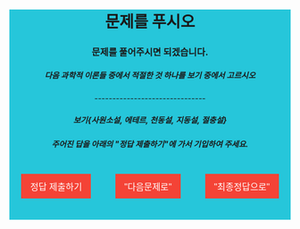 <html>
<head>
<title>결함동아리 첩자</title>
</head>
<style>
 body {
text-align: center;
}
  button {
background-color: #f44336;
border: none;
color: white;
padding: 10px 16px;
text-align: center;
text-decoration: none;
display: inline-block;
font-size: 16px;
margin: 4px 2px;
cursor: pointer;
}
</style>

<div style="background:#26c6DA">
<h1>문제를 푸시오</h1>
<body>
<h3> 문제를 풀어주시면 되겠습니다.</h3>
  <script>
function dpr(){
   var password;
   var pass1 = "지동설"
  password=prompt("정답을 기입하여 주세요.");
    if(password === pass1) {
      alert("정답입니다. 키워드는 L입니다. 다음문제로 넘어가주세요.");
    } else {
alert("야, 너 문과냐?");
    }
}
</script>
<h5>다음 과학적 이론들 중에서 적절한 것 하나를 보기 중에서 고르시오</h5>
-------------------------------
<h5>보기{사원소설, 에테르, 천동설, 지동설, 절충설}</h5> 
<h5> 주어진 답을 아래의 "정답 제출하기"에 가서 기입하여 주세요.</h5>
<br>
<button onclick="dpr()">정답 제출하기 </button>
&emsp; &emsp;
<button onclick='https://defaultgroup.github.io/Number7/' > "다음문제로" </button>
&emsp; &emsp;
<button onclick='https://defaultgroup.github.io/END/'>"최종정답으로" </button>
<br>
<br>
<br>
</body>
